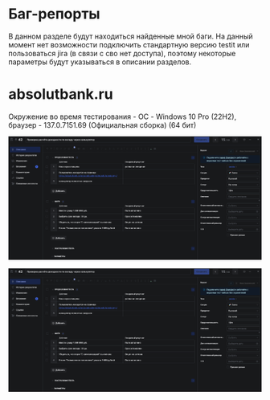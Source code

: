 # Баг-репорты

В данном разделе будут находиться найденные мной баги.
На данный момент нет возможности подключить стандартную версию testit или пользоваться jira (в связи с сво нет доступа), поэтому некоторые параметры будут указываться в описании разделов.

# absolutbank.ru

Окружение во время тестирования - ОС - Windows 10 Pro (22H2), браузер - 137.0.7151.69 (Официальная сборка) (64 бит)

![Тестовый скриншот](screenshots/testitBankNakop.PNG)

<p align="center">
  <img src="screenshots/testitBankNakop.PNG" alt="Тестовый скриншот" width="3000">
</p>
